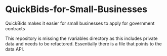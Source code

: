 QuickBids-for-Small-Businesses
==============================

QuickBids makes it easier for small businesses to apply for government contracts

This repository is missing the /variables directory as this includes private data and needs to be refactored. Essentially there is a file that points to the data API.
